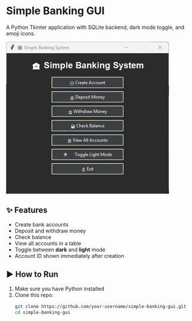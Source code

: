 # Simple Banking GUI

A Python Tkinter application with SQLite backend, dark mode toggle, and emoji icons.

![Banking App Screenshot](Banking-system.png)

## ✨ Features
- Create bank accounts
- Deposit and withdraw money
- Check balance
- View all accounts in a table
- Toggle between **dark** and **light** mode
- Account ID shown immediately after creation

## ▶️ How to Run
1. Make sure you have Python installed
2. Clone this repo:
   ```bash
   git clone https://github.com/your-username/simple-banking-gui.git
   cd simple-banking-gui